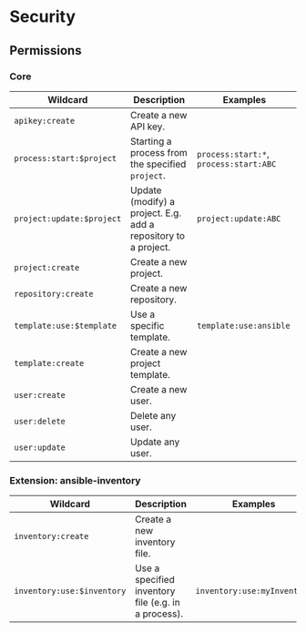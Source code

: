 # Security

## Permissions

### Core

| Wildcard                  | Description                                                    | Examples                               |
|---------------------------|----------------------------------------------------------------|----------------------------------------|
| `apikey:create`           | Create a new API key.                                          |                                        |
| `process:start:$project`  | Starting a process from the specified `project`.               | `process:start:*`, `process:start:ABC` |
| `project:update:$project` | Update (modify) a project. E.g. add a repository to a project. | `project:update:ABC`                   |
| `project:create`          | Create a new project.                                          |                                        |
| `repository:create`       | Create a new repository.                                       |                                        |
| `template:use:$template`  | Use a specific template.                                       | `template:use:ansible`                 |
| `template:create`         | Create a new project template.                                 |                                        |
| `user:create`             | Create a new user.                                             |                                        |
| `user:delete`             | Delete any user.                                               |                                        |
| `user:update`             | Update any user.                                               |                                        |

### Extension: ansible-inventory

| Wildcard                      | Description                                                    | Examples                    |
|-------------------------------|----------------------------------------------------------------|-----------------------------|
| `inventory:create`            | Create a new inventory file.                                   |                             |
| `inventory:use:$inventory`    | Use a specified inventory file (e.g. in a process).            | `inventory:use:myInventory` |
